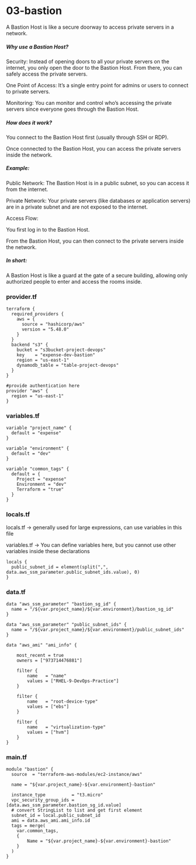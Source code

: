 # 03-bastion

A Bastion Host is like a secure doorway to access private servers in a network.

##### Why use a Bastion Host?
Security: Instead of opening doors to all your private servers on the internet, you only open the door to the Bastion Host. From there, you can safely access the private servers.

One Point of Access: It’s a single entry point for admins or users to connect to private servers.

Monitoring: You can monitor and control who’s accessing the private servers since everyone goes through the Bastion Host.

##### How does it work?

You connect to the Bastion Host first (usually through SSH or RDP).

Once connected to the Bastion Host, you can access the private servers inside the network.

##### Example:
Public Network: The Bastion Host is in a public subnet, so you can access it from the internet.

Private Network: Your private servers (like databases or application servers) are in a private subnet and are not exposed to the internet.

Access Flow:

You first log in to the Bastion Host.

From the Bastion Host, you can then connect to the private servers inside the network.

##### In short:
A Bastion Host is like a guard at the gate of a secure building, allowing only authorized people to enter and access the rooms inside.

### provider.tf

```
terraform {
  required_providers {
    aws = {
      source = "hashicorp/aws"
      version = "5.48.0"
    }
  }
  backend "s3" {
    bucket = "s3bucket-project-devops"
    key    = "expense-dev-bastion"
    region = "us-east-1"
    dynamodb_table = "table-project-devops"
  }
}

#provide authentication here
provider "aws" {
  region = "us-east-1"
}
```

### variables.tf

```
variable "project_name" {
  default = "expense"
}

variable "environment" {
  default = "dev"
}

variable "common_tags" {
  default = {
    Project = "expense"
    Environment = "dev"
    Terraform = "true"
  }
}
```

### locals.tf

locals.tf → generally used for large expressions, can use variables in this file

variables.tf → You can define variables here, but you cannot use other variables inside these declarations 

```
locals {
  public_subnet_id = element(split(",", data.aws_ssm_parameter.public_subnet_ids.value), 0)
}
```

### data.tf

```
data "aws_ssm_parameter" "bastion_sg_id" {
  name = "/${var.project_name}/${var.environment}/bastion_sg_id"
}

data "aws_ssm_parameter" "public_subnet_ids" {
  name = "/${var.project_name}/${var.environment}/public_subnet_ids"
}

data "aws_ami" "ami_info" {

    most_recent = true
    owners = ["973714476881"]

    filter {
        name   = "name"
        values = ["RHEL-9-DevOps-Practice"]
    }

    filter {
        name   = "root-device-type"
        values = ["ebs"]
    }

    filter {
        name   = "virtualization-type"
        values = ["hvm"]
    }
}
```

### main.tf

```
module "bastion" {
  source  = "terraform-aws-modules/ec2-instance/aws"

  name = "${var.project_name}-${var.environment}-bastion"

  instance_type          = "t3.micro"
  vpc_security_group_ids = [data.aws_ssm_parameter.bastion_sg_id.value]
  # convert StringList to list and get first element
  subnet_id = local.public_subnet_id
  ami = data.aws_ami.ami_info.id
  tags = merge(
    var.common_tags,
    {
        Name = "${var.project_name}-${var.environment}-bastion"
    }
  )
}
```

